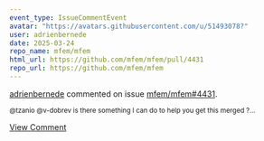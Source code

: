 ```yaml
---
event_type: IssueCommentEvent
avatar: "https://avatars.githubusercontent.com/u/51493078?"
user: adrienbernede
date: 2025-03-24
repo_name: mfem/mfem
html_url: https://github.com/mfem/mfem/pull/4431
repo_url: https://github.com/mfem/mfem
---
```


<a href='https://github.com/adrienbernede' target='_blank'>adrienbernede</a> commented on issue <a href='https://github.com/mfem/mfem/pull/4431' target='_blank'>mfem/mfem#4431</a>.

<small>@tzanio @v-dobrev is there something I can do to help you get this merged ?...</small>

<a href='https://github.com/mfem/mfem/pull/4431' target='_blank'>View Comment</a>